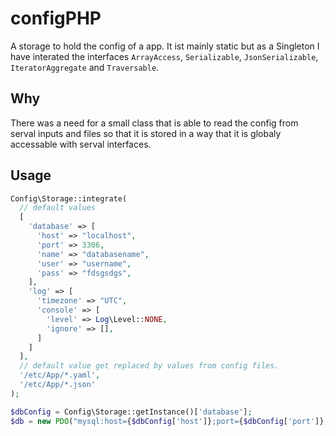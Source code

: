 # configPHP

A storage to hold the config of a app. It ist mainly static but as a Singleton I have interated the interfaces `ArrayAccess`, `Serializable`, `JsonSerializable`, `IteratorAggregate` and `Traversable`.

## Why

There was a need for a small class that is able to read the config from serval inputs and files so that it is stored in a way that it is globaly accessable with serval interfaces.

## Usage
```PHP
Config\Storage::integrate(
  // default values
  [
    'database' => [
      'host' => "localhost",
      'port' => 3306,
      'name' => "databasename",
      'user' => "username",
      'pass' => "fdsgsdgs",
    ],
    'log' => [
      'timezone' => "UTC",
      'console' => [
        'level' => Log\Level::NONE,
        'ignore' => [],
      ]
    ]
  ],
  // default value get replaced by values from config files.
  '/etc/App/*.yaml',
  '/etc/App/*.json'
);

$dbConfig = Config\Storage::getInstance()['database'];
$db = new PDO("mysql:host={$dbConfig['host']};port={$dbConfig['port']};dbname={$dbConfig['name']}", $dbConfig['user'], $dbConfig['pass']);
```
